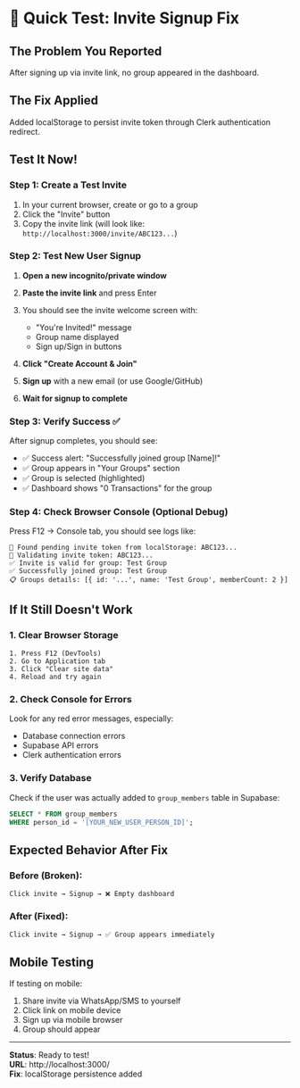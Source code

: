 # 🧪 Quick Test: Invite Signup Fix

## The Problem You Reported
After signing up via invite link, no group appeared in the dashboard.

## The Fix Applied
Added localStorage to persist invite token through Clerk authentication redirect.

## Test It Now!

### Step 1: Create a Test Invite
1. In your current browser, create or go to a group
2. Click the "Invite" button
3. Copy the invite link (will look like: `http://localhost:3000/invite/ABC123...`)

### Step 2: Test New User Signup
1. **Open a new incognito/private window**
2. **Paste the invite link** and press Enter
3. You should see the invite welcome screen with:
   - "You're Invited!" message
   - Group name displayed
   - Sign up/Sign in buttons

4. **Click "Create Account & Join"**
5. **Sign up** with a new email (or use Google/GitHub)
6. **Wait for signup to complete**

### Step 3: Verify Success ✅
After signup completes, you should see:
- ✅ Success alert: "Successfully joined group [Name]!"
- ✅ Group appears in "Your Groups" section
- ✅ Group is selected (highlighted)
- ✅ Dashboard shows "0 Transactions" for the group

### Step 4: Check Browser Console (Optional Debug)
Press F12 → Console tab, you should see logs like:
```
🎫 Found pending invite token from localStorage: ABC123...
🎫 Validating invite token: ABC123...
✅ Invite is valid for group: Test Group
✅ Successfully joined group: Test Group
📋 Groups details: [{ id: '...', name: 'Test Group', memberCount: 2 }]
```

## If It Still Doesn't Work

### 1. Clear Browser Storage
```
1. Press F12 (DevTools)
2. Go to Application tab
3. Click "Clear site data"
4. Reload and try again
```

### 2. Check Console for Errors
Look for any red error messages, especially:
- Database connection errors
- Supabase API errors
- Clerk authentication errors

### 3. Verify Database
Check if the user was actually added to `group_members` table in Supabase:
```sql
SELECT * FROM group_members 
WHERE person_id = '[YOUR_NEW_USER_PERSON_ID]';
```

## Expected Behavior After Fix

### Before (Broken):
```
Click invite → Signup → ❌ Empty dashboard
```

### After (Fixed):
```
Click invite → Signup → ✅ Group appears immediately
```

## Mobile Testing
If testing on mobile:
1. Share invite via WhatsApp/SMS to yourself
2. Click link on mobile device
3. Sign up via mobile browser
4. Group should appear

---

**Status**: Ready to test!  
**URL**: http://localhost:3000/  
**Fix**: localStorage persistence added